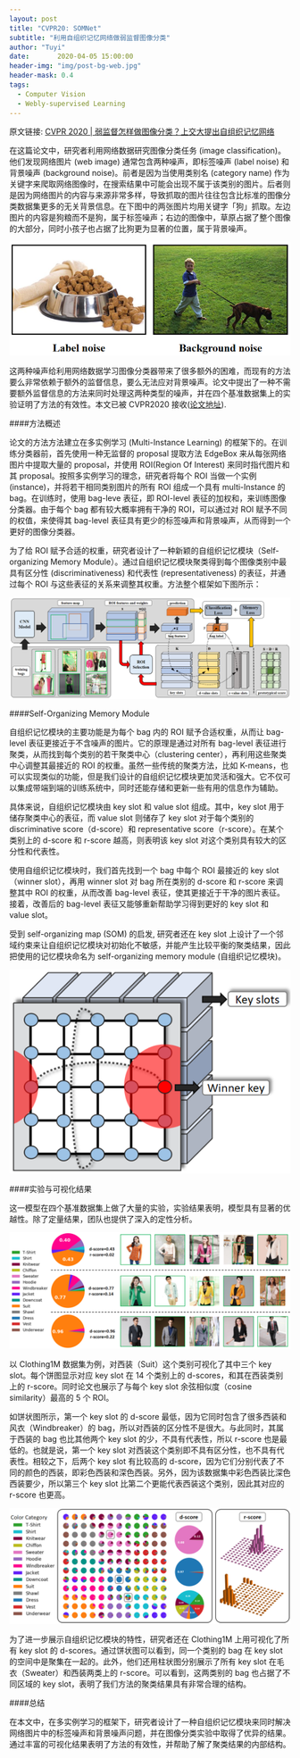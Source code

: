 ```yaml
---
layout: post
title: "CVPR20: SOMNet"
subtitle: "利用自组织记忆网络做弱监督图像分类"
author: "Tuyi"
date:       2020-04-05 15:00:00
header-img: "img/post-bg-web.jpg"
header-mask: 0.4
tags:
  - Computer Vision
  - Webly-supervised Learning
---
```


原文链接: [CVPR 2020 | 弱监督怎样做图像分类？上交大提出自组织记忆网络](https://mp.weixin.qq.com/s?__biz=MzA3MzI4MjgzMw==&mid=2650782227&idx=3&sn=237e9fd8d5fba03cfaab645052fc2e18&chksm=871a7e6db06df77bcc657eb347d022f2f5cc6685427b726d8f97b3caa18dea6d85d30610da54&mpshare=1&scene=1&srcid=&sharer_sharetime=1586063954500&sharer_shareid=6d4fd8f476860e5adfc7149621b4b8ea#rd)

在这篇论文中，研究者利用网络数据研究图像分类任务 (image classification)。他们发现网络图片 (web image) 通常包含两种噪声，即标签噪声 (label noise) 和背景噪声 (background noise)。前者是因为当使用类别名 (category name) 作为关键字来爬取网络图像时，在搜索结果中可能会出现不属于该类别的图片。后者则是因为网络图片的内容与来源非常多样，导致抓取的图片往往包含比标准的图像分类数据集更多的无关背景信息。在下图中的两张图片均用关键字「狗」抓取。左边图片的内容是狗粮而不是狗，属于标签噪声；右边的图像中，草原占据了整个图像的大部分，同时小孩子也占据了比狗更为显著的位置，属于背景噪声。

![image](/img/WSL/noise.png)

这两种噪声给利用网络数据学习图像分类器带来了很多额外的困难，而现有的方法要么非常依赖于额外的监督信息，要么无法应对背景噪声。论文中提出了一种不需要额外监督信息的方法来同时处理这两种类型的噪声，并在四个基准数据集上的实验证明了方法的有效性。本文已被 CVPR2020 接收([论文地址](https://arxiv.org/abs/1906.12028)).

####方法概述

论文的方法方法建立在多实例学习 (Multi-Instance Learning) 的框架下的。在训练分类器前，首先使用一种无监督的 proposal 提取方法 EdgeBox 来从每张网络图片中提取大量的 proposal，并使用 ROI(Region Of Interest) 来同时指代图片和其 proposal。按照多实例学习的理念，研究者将每个 ROI 当做一个实例 (instance)，并将若干相同类别图片的所有 ROI 组成一个具有 multi-Instance 的 bag。在训练时，使用 bag-leve 表征，即 ROI-level 表征的加权和，来训练图像分类器。由于每个 bag 都有较大概率拥有干净的 ROI，可以通过对 ROI 赋予不同的权值，来使得其 bag-level 表征具有更少的标签噪声和背景噪声，从而得到一个更好的图像分类器。

为了给 ROI 赋予合适的权重，研究者设计了一种新颖的自组织记忆模块（Self-organizing Memory Module）。通过自组织记忆模块聚类得到每个图像类别中最具有区分性 (discriminativeness) 和代表性 (representativeness) 的表征，并通过每个 ROI 与这些表征的关系来调整其权重。方法整个框架如下图所示：

![image](/img/WSL/model.png)

####Self-Organizing Memory Module

自组织记忆模块的主要功能是为每个 bag 内的 ROI 赋予合适权重，从而让 bag-level 表征更接近于不含噪声的图片。它的原理是通过对所有 bag-level 表征进行聚类，从而找到每个类别的若干聚类中心（clustering center），再利用这些聚类中心调整其最接近的 ROI 的权重。虽然一些传统的聚类方法，比如 K-means，也可以实现类似的功能，但是我们设计的自组织记忆模块更加灵活和强大。它不仅可以集成带端到端的训练系统中，同时还能存储和更新一些有用的信息作为辅助。

具体来说，自组织记忆模块由 key slot 和 value slot 组成。其中，key slot 用于储存聚类中心的表征，而 value slot 则储存了 key slot 对于每个类别的 discriminative score（d-score）和 representative score（r-score）。在某个类别上的 d-score 和 r-score 越高，则表明该 key slot 对这个类别具有较大的区分性和代表性。

使用自组织记忆模块时，我们首先找到一个 bag 中每个 ROI 最接近的 key slot（winner slot），再用 winner slot 对 bag 所在类别的 d-score 和 r-score 来调整其中 ROI 的权重，从而改善 bag-level 表征，使其更接近于干净的图片表征。接着，改善后的 bag-level 表征又能够重新帮助学习得到更好的 key slot 和 value slot。

受到 self-organizing map (SOM) 的启发, 研究者还在 key slot 上设计了一个邻域约束来让自组织记忆模块对初始化不敏感，并能产生比较平衡的聚类结果，因此把使用的记忆模块命名为 self-organizing memory module (自组织记忆模块)。

![image](/img/WSL/som.png)

####实验与可视化结果

这一模型在四个基准数据集上做了大量的实验，实验结果表明，模型具有显著的优越性。除了定量结果，团队也提供了深入的定性分析。

![image](/img/WSL/prototypes.png)

以 Clothing1M 数据集为例，对西装（Suit）这个类别可视化了其中三个 key slot。每个饼图显示对应 key slot 在 14 个类别上的 d-scores，和其在西装类别上的 r-score。同时论文也展示了与每个 key slot 余弦相似度（cosine similarity）最高的 5 个 ROI。

如饼状图所示，第一个 key slot 的 d-score 最低，因为它同时包含了很多西装和风衣（Windbreaker）的 bag，所以对西装的区分性不是很大。与此同时，其属于西装的 bag 也比其他两个 key slot 的少，不具有代表性，所以 r-score 也是最低的。也就是说，第一个 key slot 对西装这个类别即不具有区分性，也不具有代表性。相较之下，后两个 key slot 有比较高的 d-score，因为它们分别代表了不同的颜色的西装，即彩色西装和深色西装。另外，因为该数据集中彩色西装比深色西装要少，所以第三个 key slot 比第二个更能代表西装这个类别，因此其对应的 r-score 也更高。

![image](/img/WSL/visualization.png)

为了进一步展示自组织记忆模块的特性，研究者还在 Clothing1M 上用可视化了所有 key slot 的 d-scores。通过饼状图可以看到，同一个类别的 bag 在 key slot 的空间中是聚集在一起的。此外，他们还用柱状图分别展示了所有 key slot 在毛衣（Sweater）和西装两类上的 r-score。可以看到，这两类别的 bag 也占据了不同区域的 key slot，表明了我们方法的聚类结果具有非常合理的结构。

####总结

在本文中，在多实例学习的框架下，研究者设计了一种自组织记忆模块来同时解决网络图片中的标签噪声和背景噪声问题，并在图像分类实验中取得了优异的结果。通过丰富的可视化结果表明了方法的有效性，并帮助了解了聚类结果的内部结构。
